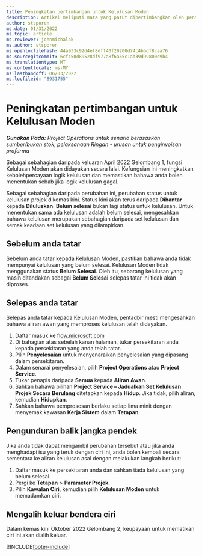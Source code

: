 ```yaml
---
title: Peningkatan pertimbangan untuk Kelulusan Moden
description: Artikel meliputi mata yang patut dipertimbangkan oleh pentadbir apabila mereka mendayakan fungsi Kelulusan Moden.
author: stsporen
ms.date: 01/31/2022
ms.topic: article
ms.reviewer: johnmichalak
ms.author: stsporen
ms.openlocfilehash: 44a933c92d4ef8dff40f20200d74c4bbdf8caa76
ms.sourcegitcommit: 6cfc50d89528df977a8f6a55c1ad39d99800d9b4
ms.translationtype: MT
ms.contentlocale: ms-MY
ms.lasthandoff: 06/03/2022
ms.locfileid: "8931755"
---
```

# <a name="upgrade-considerations-for-modern-approvals"></a>Peningkatan pertimbangan untuk Kelulusan Moden 

_**Gunakan Pada:** Project Operations untuk senario berasaskan sumber/bukan stok, pelaksanaan Ringan - urusan untuk penginvoisan proforma_

Sebagai sebahagian daripada keluaran April 2022 Gelombang 1, fungsi Kelulusan Moden akan didayakan secara lalai. Kefungsian ini meningkatkan kebolehpercayaan logik kelulusan dan memastikan bahawa anda boleh menentukan sebab jika logik kelulusan gagal.

Sebagai sebahagian daripada perubahan ini, perubahan status untuk kelulusan projek dikemas kini. Status kini akan terus daripada **Dihantar** kepada **Diluluskan**. **Belum selesai** bukan lagi status untuk kelulusan. Untuk menentukan sama ada kelulusan adalah belum selesai, mengesahkan bahawa kelulusan merupakan sebahagian daripada set kelulusan dan semak keadaan set kelulusan yang dilampirkan.

## <a name="before-you-upgrade"></a>Sebelum anda tatar

Sebelum anda tatar kepada Kelulusan Moden, pastikan bahawa anda tidak mempunyai kelulusan yang belum selesai. Kelulusan Moden tidak menggunakan status **Belum Selesai**. Oleh itu, sebarang kelulusan yang masih ditandakan sebagai **Belum Selesai** selepas tatar ini tidak akan diproses.

## <a name="after-you-upgrade"></a>Selepas anda tatar

Selepas anda tatar kepada Kelulusan Moden, pentadbir mesti mengesahkan bahawa aliran awan yang memproses kelulusan telah didayakan.

1. Daftar masuk ke [flow.microsoft.com](https://flow.microsoft.com)
2. Di bahagian atas sebelah kanan halaman, tukar persekitaran anda kepada persekitaran yang anda telah tatar.
3. Pilih **Penyelesaian** untuk menyenaraikan penyelesaian yang dipasang dalam persekitaran.
4. Dalam senarai penyelesaian, pilih **Project Operations** atau **Project Service**.
5. Tukar penapis daripada **Semua** kepada **Aliran Awan**.
6. Sahkan bahawa pilihan **Project Service – Jadualkan Set Kelulusan Projek Secara Berulang** ditetapkan kepada **Hidup**. Jika tidak, pilih aliran, kemudian **Hidupkan**.
7. Sahkan bahawa pemprosesan berlaku setiap lima minit dengan menyemak kawasan **Kerja Sistem** dalam **Tetapan**.

## <a name="short-term-rollback"></a>Pengunduran balik jangka pendek

Jika anda tidak dapat mengambil perubahan tersebut atau jika anda menghadapi isu yang teruk dengan ciri ini, anda boleh kembali secara sementara ke aliran kelulusan asal dengan melakukan langkah berikut:
1. Daftar masuk ke persekitaran anda dan sahkan tiada kelulusan yang belum selesai.
2. Pergi ke **Tetapan** > **Parameter Projek**.
3. Pilih **Kawalan Ciri**, kemudian pilih **Kelulusan Moden** untuk memadamkan ciri.

## <a name="removing-the-feature-flag"></a>Mengalih keluar bendera ciri

Dalam kemas kini Oktober 2022 Gelombang 2, keupayaan untuk mematikan ciri ini akan dialih keluar.

[!INCLUDE[footer-include](../includes/footer-banner.md)]
